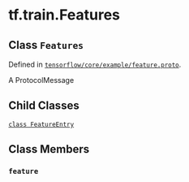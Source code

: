 <div itemscope itemtype="http://developers.google.com/ReferenceObject">
<meta itemprop="name" content="tf.train.Features" />
<meta itemprop="path" content="Stable" />
<meta itemprop="property" content="FeatureEntry"/>
<meta itemprop="property" content="feature"/>
</div>

# tf.train.Features

## Class `Features`





Defined in [`tensorflow/core/example/feature.proto`](/code/stable/tensorflow/core/example/feature.proto).

A ProtocolMessage

## Child Classes
[`class FeatureEntry`](../../tf/train/Features/FeatureEntry.md)

## Class Members

<h3 id="feature"><code>feature</code></h3>

